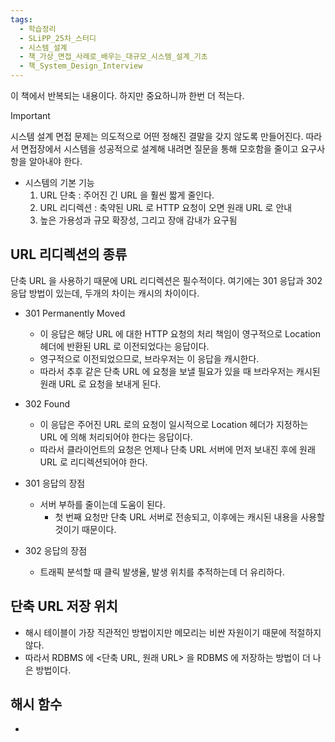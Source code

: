 ```yaml
---
tags:
  - 학습정리
  - SLiPP_25차_스터디
  - 시스템_설계
  - 책_가상_면접_사례로_배우는_대규모_시스템_설계_기초
  - 책_System_Design_Interview
---
```

이 책에서 반복되는 내용이다. 하지만 중요하니까 한번 더 적는다.

>[!important]
>시스템 설계 면접 문제는 의도적으로 어떤 정해진 결말을 갖지 않도록 만들어진다.
>따라서 면접장에서 시스템을 성공적으로 설계해 내려면 질문을 통해 모호함을 줄이고 요구사항을 알아내야 한다.

- 시스템의 기본 기능
	1. URL 단축 : 주어진 긴 URL 을 훨씬 짧게 줄인다.
	2. URL 리디렉션 : 축약된 URL 로 HTTP 요청이 오면 원래 URL 로 안내
	3. 높은 가용성과 규모 확장성, 그리고 장애 감내가 요구됨

## URL 리디렉션의 종류

단축 URL 을 사용하기 때문에 URL 리디렉션은 필수적이다.
여기에는 301 응답과 302 응답 방법이 있는데, 두개의 차이는 캐시의 차이이다.

- 301 Permanently Moved
	- 이 응답은 해당 URL 에 대한 HTTP 요청의 처리 책임이 영구적으로 Location 헤더에 반환된 URL 로 이전되었다는 응답이다.
	- 영구적으로 이전되었으므로, 브라우저는 이 응답을 캐시한다.
	- 따라서 추후 같은 단축 URL 에 요청을 보낼 필요가 있을 때 브라우저는 캐시된 원래 URL 로 요청을 보내게 된다.
- 302 Found
	- 이 응답은 주어진 URL 로의 요청이 일시적으로 Location 헤더가 지정하는 URL 에 의해 처리되어야 한다는 응답이다.
	- 따라서 클라이언트의 요청은 언제나 단축 URL 서버에 먼저 보내진 후에 원래 URL 로 리디렉션되어야 한다.

- 301 응답의 장점
	- 서버 부하를 줄이는데 도움이 된다.
		- 첫 번째 요청만 단축 URL 서버로 전송되고, 이후에는 캐시된 내용을 사용할 것이기 때문이다.
- 302 응답의 장점
	- 트래픽 분석할 때 클릭 발생율, 발생 위치를 추적하는데 더 유리하다.

## 단축 URL 저장 위치

- 해시 테이블이 가장 직관적인 방법이지만 메모리는 비싼 자원이기 때문에 적절하지 않다.
- 따라서 RDBMS 에 <단축 URL, 원래 URL> 을 RDBMS 에 저장하는 방법이 더 나은 방법이다.

## 해시 함수

- 

